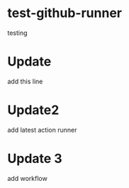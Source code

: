 # test-github-runner
testing
# Update
add this line
# Update2
add latest action runner
# Update 3
add workflow



